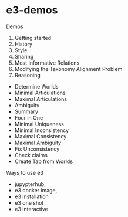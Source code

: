 # e3-demos

Demos 
1. Getting started
2. History
3. Style
4. Sharing
5. Most Informative Relations
6. Modifying the Taxonomy Alignment Problem
7. Reasoning
 * Determine Worlds
 * Minimal Articulations
 * Maximal Articulations
 * Ambiguity
 * Summary
 * Four in One
 * Minimal Uniqueness
 * Minimal Inconsistency
 * Maximal Consistency
 * Maximal Ambiguity
 * Fix Unconsistency
 * Check claims
 * Create Tap from Worlds
 
Ways to use e3
* jupypterhub, 
* e3 docker image, 
* e3 installation
* e3 one shot
* e3 interactive
